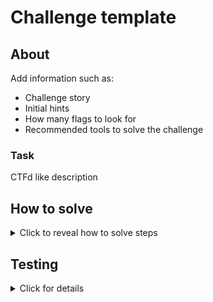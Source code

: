 # Challenge template

## About

Add information such as:
* Challenge story
* Initial hints
* How many flags to look for
* Recommended tools to solve the challenge

### Task

CTFd like description

## How to solve
<details>
  <summary>Click to reveal how to solve steps</summary>

Write all necessary steps to solve the challenge

</details>

## Testing
<details>
  <summary>Click for details</summary>

Please look at [auto-solve.sh](./auto-solve.sh) script and implement the functionality. 

The file [auto-solve.sh](./auto-solve.sh) will be automatically imported to all tests. 

Write test details here.

</details>